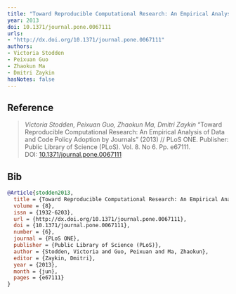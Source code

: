 ```yaml
---
title: "Toward Reproducible Computational Research: An Empirical Analysis of Data and Code Policy Adoption by Journals"
year: 2013
doi: 10.1371/journal.pone.0067111
urls:
- "http://dx.doi.org/10.1371/journal.pone.0067111"
authors:
- Victoria Stodden
- Peixuan Guo
- Zhaokun Ma
- Dmitri Zaykin
hasNotes: false
---
```


## Reference

> <i>Victoria Stodden, Peixuan Guo, Zhaokun Ma, Dmitri Zaykin</i> “Toward Reproducible Computational Research: An Empirical Analysis of Data and Code Policy Adoption by Journals” (2013) // PLoS ONE. Publisher: Public Library of Science (PLoS). Vol.&nbsp;8. No&nbsp;6. Pp.&nbsp;e67111. DOI:&nbsp;<a href='https://doi.org/10.1371/journal.pone.0067111'>10.1371/journal.pone.0067111</a>

## Bib

```bib
@Article{stodden2013,
  title = {Toward Reproducible Computational Research: An Empirical Analysis of Data and Code Policy Adoption by Journals},
  volume = {8},
  issn = {1932-6203},
  url = {http://dx.doi.org/10.1371/journal.pone.0067111},
  doi = {10.1371/journal.pone.0067111},
  number = {6},
  journal = {PLoS ONE},
  publisher = {Public Library of Science (PLoS)},
  author = {Stodden, Victoria and Guo, Peixuan and Ma, Zhaokun},
  editor = {Zaykin, Dmitri},
  year = {2013},
  month = {jun},
  pages = {e67111}
}
```
